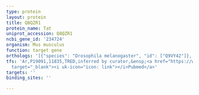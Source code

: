 ```yaml
---
type: protein
layout: protein
title: Q8QZR1
protein_name: Tat
uniprot_accession: Q8QZR1
ncbi_gene_id: '234724'
organism: Mus musculus
function: target gene
orthologs: '[{"species": "Drosophila melanogaster", "id": ["Q9VY42"]}, {"species": "Caenorhabditis elegans", "id": ["Q93703"]}, {"species": "Homo sapiens", "id": ["<a href=\"/protein/p17735\">P17735</a>"]}, {"species": "Rattus norvegicus", "id": ["P04694"]}]'
tfs: 'Ar,P19091,11835,TRED,inferred by curator,&ensp;<a href="https://www.ncbi.nlm.nih.gov/pubmed/?term=17202159%5Buid%5D"
  target="_blank"><i uk-icon="icon: link"></i>Pubmed</a>'
targets: ''
binding_sites: ''

---
```

